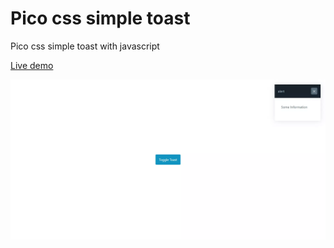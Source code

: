 # Pico css simple toast

Pico css simple toast with javascript

[Live demo](https://rwdevelopment.github.io/toast_js)

![Toast](screen.webp)
